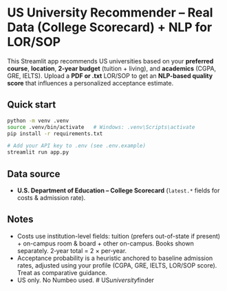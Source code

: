 # US University Recommender – Real Data (College Scorecard) + NLP for LOR/SOP

This Streamlit app recommends US universities based on your **preferred course**, **location**, **2‑year budget** (tuition + living), and **academics** (CGPA, GRE, IELTS). 
Upload a **PDF or .txt** LOR/SOP to get an **NLP-based quality score** that influences a personalized acceptance estimate.

## Quick start
```bash
python -m venv .venv
source .venv/bin/activate   # Windows: .venv\Scripts\activate
pip install -r requirements.txt

# Add your API key to .env (see .env.example)
streamlit run app.py
```

## Data source
- **U.S. Department of Education – College Scorecard** (`latest.*` fields for costs & admission rate).

## Notes
- Costs use institution-level fields: tuition (prefers out-of-state if present) + on-campus room & board + other on-campus. Books shown separately. 2‑year total = 2 × per‑year.
- Acceptance probability is a heuristic anchored to baseline admission rates, adjusted using your profile (CGPA, GRE, IELTS, LOR/SOP score). Treat as comparative guidance.
- US only. No Numbeo used.
#   U S _ u n i v e r s i t y _ f i n d e r 
 
 
